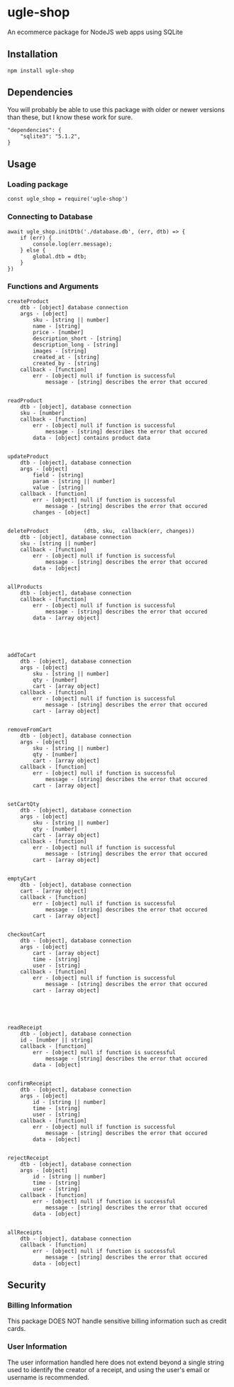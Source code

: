 # ugle-shop

An ecommerce package for NodeJS web apps using SQLite


## Installation

    npm install ugle-shop


## Dependencies

You will probably be able to use this package with older or newer versions than these, but I know these work for sure.  

    "dependencies": {
        "sqlite3": "5.1.2",
    }


## Usage


### Loading package

    const ugle_shop = require('ugle-shop')


### Connecting to Database

    await ugle_shop.initDtb('./database.db', (err, dtb) => {
        if (err) {
            console.log(err.message);
        } else {
            global.dtb = dtb;
        }
    })


### Functions and Arguments


    createProduct
        dtb - [object] database connection
        args - [object]
            sku - [string || number]
            name - [string] 
            price - [number]
            description_short - [string]
            description_long - [string] 
            images - [string]
            created_at - [string]
            created_by - [string]
        callback - [function]
            err - [object] null if function is successful
                message - [string] describes the error that occured


    readProduct
        dtb - [object], database connection
        sku - [number]
        callback - [function]
            err - [object] null if function is successful
                message - [string] describes the error that occured
            data - [object] contains product data


    updateProduct
        dtb - [object], database connection
        args - [object]
            field - [string]
            param - [string || number]
            value - [string]
        callback - [function]
            err - [object] null if function is successful
                message - [string] describes the error that occured
            changes - [object]


    deleteProduct           (dtb, sku,  callback(err, changes))
        dtb - [object], database connection
        sku - [string || number]
        callback - [function]
            err - [object] null if function is successful
                message - [string] describes the error that occured
            data - [object]


    allProducts
        dtb - [object], database connection
        callback - [function]
            err - [object] null if function is successful
                message - [string] describes the error that occured
            data - [array object]





    addToCart
        dtb - [object], database connection
        args - [object]
            sku - [string || number]
            qty - [number]
            cart - [array object]
        callback - [function]
            err - [object] null if function is successful
                message - [string] describes the error that occured
            cart - [array object]


    removeFromCart
        dtb - [object], database connection
        args - [object]
            sku - [string || number]
            qty - [number]
            cart - [array object]
        callback - [function]
            err - [object] null if function is successful
                message - [string] describes the error that occured
            cart - [array object]


    setCartQty
        dtb - [object], database connection
        args - [object]
            sku - [string || number]
            qty - [number]
            cart - [array object]
        callback - [function]
            err - [object] null if function is successful
                message - [string] describes the error that occured
            cart - [array object]


    emptyCart
        dtb - [object], database connection
        cart - [array object]
        callback - [function]
            err - [object] null if function is successful
                message - [string] describes the error that occured
            cart - [array object]


    checkoutCart
        dtb - [object], database connection
        args - [object]
            cart - [array object]
            time - [string]
            user - [string]
        callback - [function]
            err - [object] null if function is successful
                message - [string] describes the error that occured
            cart - [array object]





    readReceipt
        dtb - [object], database connection
        id - [number || string]
        callback - [function]
            err - [object] null if function is successful
                message - [string] describes the error that occured
            data - [object]


    confirmReceipt   
        dtb - [object], database connection
        args - [object]
            id - [string || number]
            time - [string]
            user - [string]
        callback - [function]
            err - [object] null if function is successful
                message - [string] describes the error that occured
            data - [object]


    rejectReceipt          
        dtb - [object], database connection
        args - [object]
            id - [string || number]
            time - [string]
            user - [string]
        callback - [function]
            err - [object] null if function is successful
                message - [string] describes the error that occured
            data - [object]


    allReceipts            
        dtb - [object], database connection
        callback - [function]
            err - [object] null if function is successful
                message - [string] describes the error that occured
            data - [object]


## Security


### Billing Information

This package DOES NOT handle sensitive billing information such as credit cards.  


### User Information

The user information handled here does not extend beyond a single string used to identify the creator of a receipt, and using the user's email or username is recommended.  